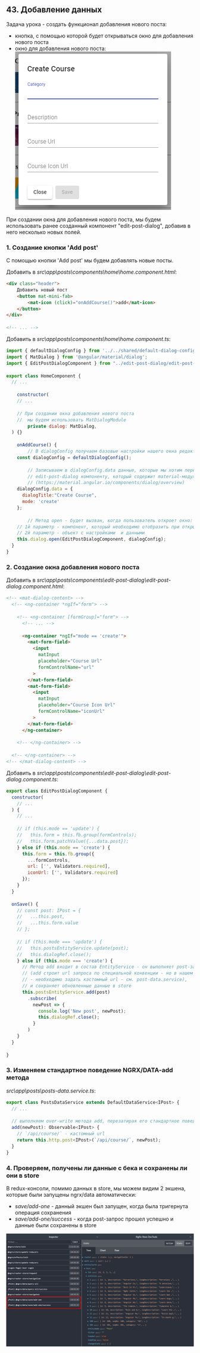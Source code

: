 ## 43. Добавление данных

Задача урока - создать функционал добавления нового поста:
- кнопка, с помощью которой будет открываться окно для добавления нового поста  
- окно для добавления нового поста:
  ![](./img/43.1.png)  

При создании окна для добавления нового поста, мы будем использовать ранее созданный компонент "edit-post-dialog", добавив в него несколько новых полей.

### 1. Создание кнопки 'Add post'

С помощью кнопки 'Add post' мы будем добавлять новые посты.

Добавить в *src\app\posts\components\home\home.component.html*:
```html
<div class="header">
	Добавить новый пост 
	<button mat-mini-fab>
		<mat-icon (click)="onAddCourse()">add</mat-icon>
	</button>
</div>

<!-- ... -->
```

Добавить в *src\app\posts\components\home\home.component.ts*:
```js
import { defaultDialogConfig } from '../../shared/default-dialog-config';
import { MatDialog } from '@angular/material/dialog';
import { EditPostDialogComponent } from "../edit-post-dialog/edit-post-dialog.component";

export class HomeComponent {
  // ...

	constructor(
    // ...

    // При создании окна добавления нового поста
    //  мы будем использовать MatDialogModule
		private dialog: MatDialog,
  ) {}
  
    onAddCourse() {
		// В dialogConfig получаем базовые настройки нашего окна редактирования
    const dialogConfig = defaultDialogConfig();

		// Записываем в dialogConfig.data данные, которые мы хотим передать 
		// edit-post-dialog компоненту, который содержит material-модуль MatDialog
		// (https://material.angular.io/components/dialog/overview)
    dialogConfig.data = {
      dialogTitle:"Create Course",
      mode: 'create'
    };

		// Метод open - будет вызван, когда пользователь откроет окно:
    // 1й параметр - компонент, который необходимо отобразить при открытии окна
    // 2й параметр - объект с настройками  и данными
    this.dialog.open(EditPostDialogComponent, dialogConfig);
  }
}
```

### 2. Создание окна добавления нового поста

Добавить в *src\app\posts\components\edit-post-dialog\edit-post-dialog.component.html*:
```html
<!-- <mat-dialog-content> -->
  <!-- <ng-container *ngIf="form"> -->

    <!-- <ng-container [formGroup]="form"> -->
      <!-- ... -->

      <ng-container *ngIf="mode == 'create'">
        <mat-form-field>
          <input 
            matInput              
            placeholder="Course Url"
            formControlName="url"
          >
        </mat-form-field>
        <mat-form-field>
          <input 
            matInput
            placeholder="Course Icon Url"
            formControlName="iconUrl"
          >
        </mat-form-field>
      </ng-container>

    <!-- </ng-container> -->

  <!-- </ng-container> -->
<!-- </mat-dialog-content> -->
```

Добавить в *src\app\posts\components\edit-post-dialog\edit-post-dialog.component.ts*:
```js
export class EditPostDialogComponent {
  constructor(
    // ... 
  ) {
    // ...

    // if (this.mode == 'update') {
    //   this.form = this.fb.group(formControls);
    //   this.form.patchValue({...data.post});
    } else if (this.mode == 'create') {
      this.form = this.fb.group({
        ...formControls,
        url: ['', Validators.required],
        iconUrl: ['', Validators.required]
      });
    }  
  }

  onSave() {
    // const post: IPost = {
    //   ...this.post,
    //   ...this.form.value
    // };

    // if (this.mode === 'update') {
    //   this.postsEntityService.update(post);
    //   this.dialogRef.close();
    } else if (this.mode === 'create') {
      // Метод add входит в состав EntityService - он выполняет post-запросы к серверу
      // (add строит url запроса по специальной конвенции - но в нашем случаи
      // - необходимо задать кастомный url - см. post-data.service),
      // и сохраняет обновленные данные в store
      this.postsEntityService.add(post)
        .subscribe(
          newPost => {
            console.log('New post', newPost);
            this.dialogRef.close();
          }
        )
    }
  }

}
```

### 3. Изменяем стандартное поведение NGRX/DATA-add метода

*src\app\posts\posts-data.service.ts*:
```js
export class PostsDataService extends DefaultDataService<IPost> {
  // ...

  // выполняем over-write метода add, перезатирая его стандартное поведение
  add(newPost): Observable<IPost> {
    // `/api/course/` - кастомный url 
    return this.http.post<IPost>(`/api/course/`, newPost);
  }
}
```

### 4. Проверяем, получены ли данные с бека и сохранены ли они в store   

В redux-консоли, помимо данных в store, мы можем видим 2 экшена, которые были запущены ngrx/data автоматически:
- *save/add-one* - данный экшен был запущен, когда была тригернута операция сохранения
- *save/add-one/success* - когда post-запрос прошел успешно и данные были сохранены в store

![](./img/43.2.png)
